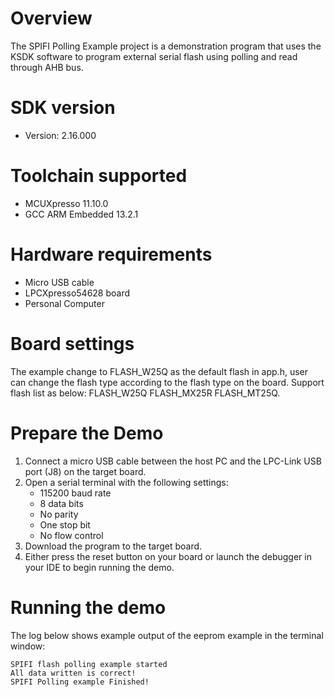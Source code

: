Overview
========
The SPIFI Polling Example project is a demonstration program that uses the KSDK software to program external serial
flash using polling and read through AHB bus.


SDK version
===========
- Version: 2.16.000

Toolchain supported
===================
- MCUXpresso  11.10.0
- GCC ARM Embedded  13.2.1

Hardware requirements
=====================
- Micro USB cable
- LPCXpresso54628 board
- Personal Computer

Board settings
==============
The example change to FLASH_W25Q as the default flash in app.h, user can change the flash type according to the flash type on the board. Support flash list as below:
FLASH_W25Q
FLASH_MX25R
FLASH_MT25Q.

Prepare the Demo
================
1.  Connect a micro USB cable between the host PC and the LPC-Link USB port (J8) on the target board.
2.  Open a serial terminal with the following settings:
    - 115200 baud rate
    - 8 data bits
    - No parity
    - One stop bit
    - No flow control
3.  Download the program to the target board.
4.  Either press the reset button on your board or launch the debugger in your IDE to begin running the demo.

Running the demo
================
The log below shows example output of the eeprom example in the terminal window:
~~~~~~~~~~~~~~~~~~~~~~~~~~~~~~~~~~~
SPIFI flash polling example started
All data written is correct!
SPIFI Polling example Finished!
~~~~~~~~~~~~~~~~~~~~~~~~~~~~~~~~~~~

